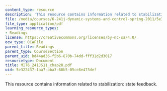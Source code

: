 ```yaml
---
content_type: resource
description: 'This resource contains information related to stabilization: state feedback.'
file: /media/courses/6-241j-dynamic-systems-and-control-spring-2011/5e3224371aa7aba368b505ce8e473def_MIT6_241JS11_chap28.pdf
file_type: application/pdf
learning_resource_types:
- Readings
license: https://creativecommons.org/licenses/by-nc-sa/4.0/
ocw_type: OCWFile
parent_title: Readings
parent_type: CourseSection
parent_uid: bd44ad36-f5b6-870b-74dd-fff31d2d3017
resourcetype: Document
title: MIT6_241JS11_chap28.pdf
uid: 5e322437-1aa7-aba3-68b5-05ce8e473def
---
```

This resource contains information related to stabilization: state feedback.